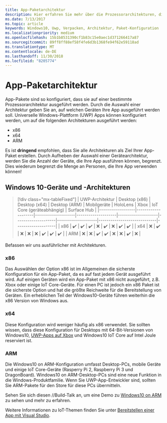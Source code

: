 ```yaml
---
title: App-Paketarchitektur
description: Hier erfahren Sie mehr über die Prozessorarchitekturen, die beim Erstellen des UWP-App-Pakets verwendet werden sollten.
ms.date: 7/13/2017
ms.topic: article
keywords: Windows10, Uwp, Verpacken, Architektur, Paket-Konfiguration
ms.localizationpriority: medium
ms.openlocfilehash: 15b1b8531390cf1b83c15e0aec1d371266417a87
ms.sourcegitcommit: 89ff8ff88ef58f4fe6d3b1368fe94f62e59118ad
ms.translationtype: MT
ms.contentlocale: de-DE
ms.lasthandoff: 11/30/2018
ms.locfileid: "8205774"
---
```

# <a name="app-package-architectures"></a>App-Paketarchitektur

App-Pakete sind so konfiguriert, dass sie auf einer bestimmte Prozessorarchitektur ausgeführt werden. Durch die Auswahl einer Architektur geben Sie an, auf welchen Geräten Ihre App ausgeführt werden soll. Universelle Windows-Plattform (UWP) Apps können konfiguriert werden, um auf die folgenden Architekturen ausgeführt werden:
- x86
- x64
- ARM

Es ist **dringend** empfohlen, dass Sie alle Architekturen als Ziel Ihrer App-Paket erstellen. Durch Aufheben der Auswahl einer Gerätearchitektur, werden Sie die Anzahl der Geräte, die Ihre App ausführen können, begrenzt. Dies wiederum begrenzt die Menge an Personen, die Ihre App verwenden können!

## <a name="windows-10-devices-and-architectures"></a>Windows 10-Geräte und -Architekturen

> [!div class="mx-tableFixed"]
| UWP-Architektur | Desktop (x86)      | Desktop (x64)      | Desktop (ARM)      | Mobilgeräte             | HoloLens           | Xbox               | IoT Core (geräteabhängig) | Surface Hub        |
|------------------|--------------------|--------------------|--------------------|--------------------|--------------------|--------------------|-----------------------------|--------------------|
| x86              | :heavy_check_mark: | :heavy_check_mark: | :heavy_check_mark: | :x:                | :heavy_check_mark: | :x:                | :heavy_check_mark:          | :heavy_check_mark: |
| x64              | :x:                | :heavy_check_mark: | :x:                | :x:                | :x:                | :heavy_check_mark: | :heavy_check_mark:          | :heavy_check_mark: |
| ARM              | :x:                | :x:                | :heavy_check_mark: | :heavy_check_mark: | :x:                | :x:                | :heavy_check_mark:          | :x:                |
 

Befassen wir uns ausführlicher mit Architekturen. 

### <a name="x86"></a>x86
Das Auswählen der Option x86 ist im Allgemeinen die sicherste Konfiguration für ein App-Paket, da es auf fast jedem Gerät ausgeführt wird. Auf einigen Geräten wird ein App-Paket mit x86 nicht ausgeführt, z.B. Xbox oder einige IoT Core-Geräte. Für einen PC ist jedoch ein x86 Paket ist die sicherste Option und hat die größte Reichweite für die Bereitstellung von Geräten. Ein erheblichen Teil der Windows10-Geräte führen weiterhin die x86 Version von Windows aus. 

### <a name="x64"></a>x64
Diese Konfiguration wird weniger häufig als x86 verwendet. Sie sollten wissen, dass diese Konfiguration für Desktops mit 64-Bit-Versionen von Windows10, [UWP-Apps auf Xbox](https://docs.microsoft.com/windows/uwp/xbox-apps/system-resource-allocation) und Windows10 IoT Core auf Intel Joule reserviert ist.

### <a name="arm"></a>ARM
Die Windows10 on ARM-Konfiguration umfasst Desktop-PCs, mobile Geräte und einige IoT Core-Geräte (Rasperry Pi 2, Raspberry Pi 3 und DragonBoard). Windows10 on ARM-Desktop-PCs sind eine neue Funktion in die Windows-Produktfamilie. Wenn Sie UWP-App-Entwickler sind, sollten Sie ARM-Pakete für den Store für diese PCs übermitteln. 

Sehen Sie sich diesen //Build-Talk an, um eine Demo zu [Windows10 on ARM](https://channel9.msdn.com/Events/Build/2017/P4171) zu sehen und mehr zu erfahren. 

Weitere Informationen zu IoT-Themen finden Sie unter [Bereitstellen einer App mit Visual Studio](https://developer.microsoft.com/windows/iot/Docs/AppDeployment).
